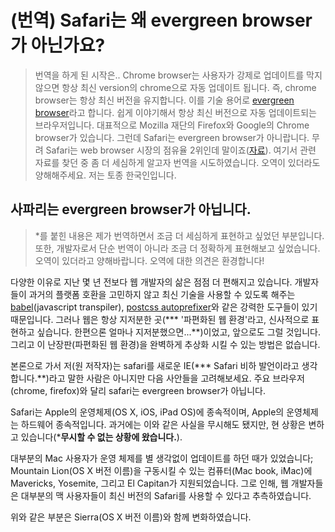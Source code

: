 # (번역) Safari는 왜 evergreen browser가 아닌가요?

> 번역을 하게 된 시작은.. Chrome browser는 사용자가 강제로 업데이트를 막지 않으면 항상 최신 version의 chrome으로 자동 업데이트 됩니다. 즉, chrome browser는 항상 최신 버전을 유지합니다. 이를 기술 용어로 [evergreen browser](https://tomdale.net/2013/05/evergreen-browsers/)라고 합니다. 쉽게 이야기해서 항상 최신 버전으로 자동 업데이트되는 브라우저입니다. 대표적으로 Mozilla 재단의 Firefox와 Google의 Chrome browser가 있습니다. 그런데 Safari는 evergreen browser가 아니랍니다. 무려 Safari는 web browser 시장의 점유율 2위인데 말이죠([자료](https://gs.statcounter.com/browser-market-share)). 여기서 관련 자료를 찾던 중 좀 더 세심하게 알고자 번역을 시도하였습니다. 오역이 있더라도 양해해주세요. 저는 토종 한국인입니다.

## 사파리는 evergreen browser가 아닙니다.

> *를 붙힌 내용은 제가 번역하면서 조금 더 세심하게 표현하고 싶었던 부분입니다. 또한, 개발자로서 단순 번역이 아니라 조금 더 정확하게 표현해보고 싶었습니다. 오역이 있더라고 양해바랍니다. 오역에 대한 의견은 환경합니다! 

다양한 이유로 지난 몇 년 전보다 웹 개발자의 삶은 점점 더 편해지고 있습니다. 개발자들이 과거의 플랫폼 호환을 고민하지 않고 최신 기술을 사용할 수 있도록 해주는 [babel](https://babeljs.io)(javascript transpiler), [postcss autoprefixer](https://github.com/postcss/autoprefixer)와 같은 강력한 도구들이 있기 때문입니다. 그러나 웹은 항상 지저분한 곳(*** '파편화된 웹 환경'라고, 신사적으로 표현하고 싶습니다. 한편으론 얼마나 지저분했으면...**)이었고, 앞으로도 그럴 것입니다. 그리고 이 난장판(파편화된 웹 환경)을 완벽하게 추상화 시킬 수 있는 방법은 없습니다. 

본론으로 가서 저(원 저작자)는 safari를 새로운 IE(*** Safari 비하 발언이라고 생각합니다.**)라고 말한 사람은 아니지만 다음 사안들을 고려해보세요. 주요 브라우저(chrome, firefox)와 달리 safari는 evergreen browser가 아닙니다.

Safari는 Apple의 운영체제(OS X, iOS, iPad OS)에 종속적이며, Apple의 운영체제는 하드웨어 종속적입니다. 과거에는 이와 같은 사실을 무시해도 됐지만, 현 상황은 변하고 있습니다(***무시할 수 없는 상황에 왔습니다.**).

대부분의 Mac 사용자가 운영 체제를 별 생각없이 업데이트를 하던 때가 있었습니다; Mountain Lion(OS X 버전 이름)을 구동시킬 수 있는 컴퓨터(Mac book, iMac)에 Mavericks, Yosemite, 그리고 El Capitan가 지원되었습니다. 그로 인해, 웹 개발자들은 대부분의 맥 사용자들이 최신 버전의 Safari를 사용할 수 있다고 추측하였습니다.

위와 같은 부분은 Sierra(OS X 버전 이름)와 함께 변화하였습니다.















